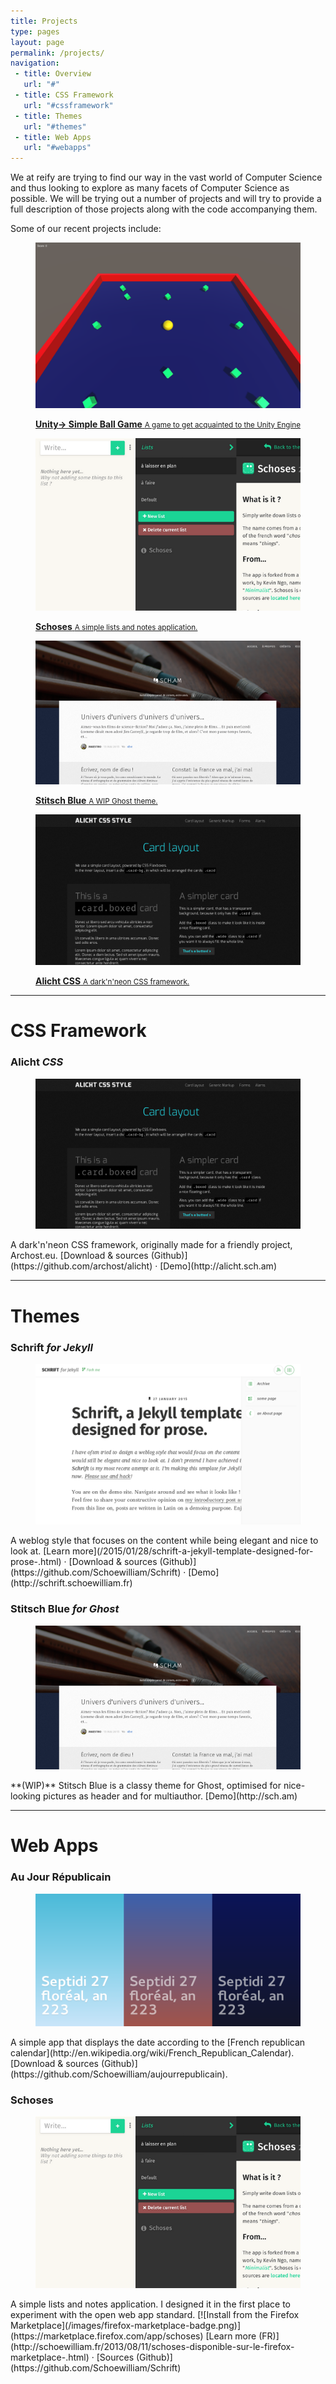 ```yaml
---
title: Projects
type: pages
layout: page
permalink: /projects/
navigation:
 - title: Overview
   url: "#"
 - title: CSS Framework
   url: "#cssframework"
 - title: Themes
   url: "#themes"
 - title: Web Apps
   url: "#webapps"
---
```


We at reify are trying to find our way in the vast world of Computer Science and thus looking to explore as many facets of Computer Science as possible. We will be trying out a number of projects and will try to provide a full description of those projects along with the code accompanying them.

Some of our recent projects include:

<div class="thumbnail-ct">
    <figure class="thumbnail">
        <a href="/projects#schrift-for-jekyll">
        <img src="/images/roll-a-ball/roll-a-ball.png">
        <p>
            <strong>Unity-> Simple Ball Game</strong>
            <small>A game to get acquainted to the Unity Engine</small>
        </p>
        </a>
    </figure>
    <figure class="thumbnail">
        <a href="/projects#schoses">
        <img src="/images/schoses/schoses-thumb.png">
        <p>
            <strong>Schoses</strong>
            <small>A simple lists and notes application.</small>
        </p>
        </a>
    </figure>
    <figure class="thumbnail">
        <a href="/projects#stitsch-blue-for-ghost">
        <img src="/images/stitschblue/stitschblue-thumb.png">
        <p>
            <strong>Stitsch Blue</strong>
            <small>A WIP Ghost theme.</small>
        </p>
        </a>
    </figure>
    <figure class="thumbnail">
        <a href="/projects#alicht-css">
        <img src="/images/alicht/alicht-thumb.png">
        <p>
            <strong>Alicht CSS</strong>
            <small>A dark'n'neon CSS framework.</small>
        </p>
        </a>
    </figure>
</div>

<!--more-->

<hr class="large title" id="cssframework">

# CSS Framework

### Alicht *CSS*
<figure class="thumbnail align right">
    <img src="/images/alicht/alicht-thumb.png">
</figure>
A dark'n'neon CSS framework, originally made for a friendly project, Archost.eu.  
[Download & sources (Github)](https://github.com/archost/alicht) · [Demo](http://alicht.sch.am)

<hr class="large title" id="themes">

# Themes

### Schrift *for Jekyll*
<figure class="thumbnail align right">
    <img src="/images/schrift/schrift-thumb.png">
</figure>
A weblog style that focuses on the content while being elegant and nice to look at.
[Learn more](/2015/01/28/schrift-a-jekyll-template-designed-for-prose-.html) · [Download & sources (Github)](https://github.com/Schoewilliam/Schrift) · [Demo](http://schrift.schoewilliam.fr)

  
  
### Stitsch Blue *for Ghost*
<figure class="thumbnail align right">
    <img src="/images/stitschblue/stitschblue-thumb.png">
</figure>
**(WIP)** Stitsch Blue is a classy theme for Ghost, optimised for nice-looking pictures as header and for multiauthor.  
[Demo](http://sch.am)


<hr class="large title" id="webapps">

# Web Apps

### Au Jour Républicain
<figure class="thumbnail align right">
    <img src="/images/aujourrepublicain/aujourrepublicain-thumb.png">
</figure>
A simple app that displays the date according to the [French republican calendar](http://en.wikipedia.org/wiki/French_Republican_Calendar).  
[Download & sources (Github)](https://github.com/Schoewilliam/aujourrepublicain).

### Schoses
<figure class="thumbnail align right">
    <img src="/images/schoses/schoses-thumb.png">
</figure>
A simple lists and notes application. I designed it in the first place to experiment with the open web app standard.  
[![Install from the Firefox Marketplace](/images/firefox-marketplace-badge.png)](https://marketplace.firefox.com/app/schoses)  
[Learn more (FR)](http://schoewilliam.fr/2013/08/11/schoses-disponible-sur-le-firefox-marketplace-.html) · [Sources (Github)](https://github.com/Schoewilliam/Schrift)